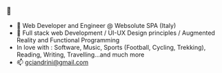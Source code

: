 ### 👋

- 🔭 Web Developer and Engineer @ Websolute SPA (Italy)
- 🌱 Full stack web Development / UI-UX Design principles / Augmented Reality and Functional Programming
-  In love with :  Software, Music, Sports (Football, Cycling, Trekking), Reading, Writing, Travelling...and much more 
- 📫 gciandrini@gmail.com 
